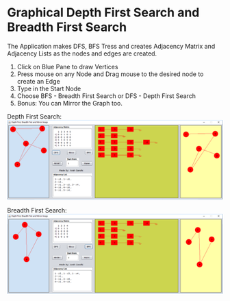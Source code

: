 # Graphical Depth First Search and Breadth First Search

The Application makes DFS, BFS Tress and creates Adjacency Matrix and Adjacency Lists as the nodes and edges are created.

<ol>
<li>Click on Blue Pane to draw Vertices</li>
<li>Press mouse on any Node and Drag mouse to the desired node to create an Edge</li>
<li>Type in the Start Node</li>
<li>Choose BFS - Breadth First Search or DFS - Depth First Search</li>
<li>Bonus: You can Mirror the Graph too.</li>
</ol>

Depth First Search:
<img src="./Depth-First-Search.png">

Breadth First Search:
<img src="./Breadth-First-Search.png">
